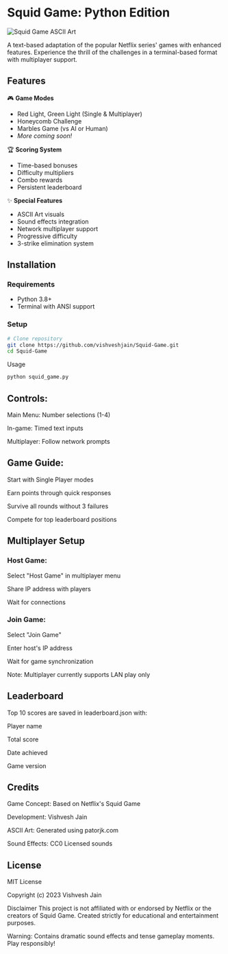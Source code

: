 # Squid Game: Python Edition

![Squid Game ASCII Art](https://patorjk.com/software/taag/#p=display&h=0&f=Big&t=Squid%20Game)

A text-based adaptation of the popular Netflix series' games with enhanced features. Experience the thrill of the challenges in a terminal-based format with multiplayer support.

## Features

🎮 **Game Modes**
- Red Light, Green Light (Single & Multiplayer)
- Honeycomb Challenge
- Marbles Game (vs AI or Human)
- *More coming soon!*

🏆 **Scoring System**
- Time-based bonuses
- Difficulty multipliers
- Combo rewards
- Persistent leaderboard

✨ **Special Features**
- ASCII Art visuals
- Sound effects integration
- Network multiplayer support
- Progressive difficulty
- 3-strike elimination system

## Installation

### Requirements
- Python 3.8+
- Terminal with ANSI support

### Setup
```bash
# Clone repository
git clone https://github.com/vishveshjain/Squid-Game.git
cd Squid-Game

```
Usage
```bash
python squid_game.py
```
## Controls:

Main Menu: Number selections (1-4)

In-game: Timed text inputs

Multiplayer: Follow network prompts

## Game Guide:

Start with Single Player modes

Earn points through quick responses

Survive all rounds without 3 failures

Compete for top leaderboard positions

## Multiplayer Setup
### Host Game:

Select "Host Game" in multiplayer menu

Share IP address with players

Wait for connections

### Join Game:

Select "Join Game"

Enter host's IP address

Wait for game synchronization

Note: Multiplayer currently supports LAN play only

## Leaderboard
Top 10 scores are saved in leaderboard.json with:

Player name

Total score

Date achieved

Game version

## Credits
Game Concept: Based on Netflix's Squid Game

Development: Vishvesh Jain

ASCII Art: Generated using patorjk.com

Sound Effects: CC0 Licensed sounds

## License
MIT License

Copyright (c) 2023 Vishvesh Jain

Disclaimer
This project is not affiliated with or endorsed by Netflix or the creators of Squid Game. Created strictly for educational and entertainment purposes.

Warning: Contains dramatic sound effects and tense gameplay moments. Play responsibly!

